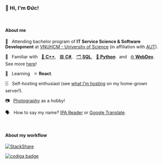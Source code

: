 ### 👋 Hi, I'm Đức!

&nbsp;

#### About me

:school: &nbsp; Attending bachelor program of **IT Service Science & Software Development** at [VNUHCM - University of Science](https://en.hcmus.edu.vn/) (in affiliation with [AUT](https://www.aut.ac.nz/)).

:mechanical_arm: &nbsp; Familiar with &nbsp; [:large_blue_circle: **C++**](https://github.com/itsdmd/University/tree/1.2/CS104/exc/L), &nbsp; [:purple_square: **C#**](https://github.com/itsdmd/University/tree/2.1/CS202/T/final/FinalProject),  &nbsp; [:card_index_dividers: **SQL**](https://github.com/itsdmd/University/tree/2.2/CS203/L), &nbsp; [:snake: **Python**](https://github.com/itsdmd/cymuk) &nbsp; and &nbsp; [:globe_with_meridians: **WebDev**](https://github.com/itsdmd/CS201-Final). &nbsp; See more [here](https://stackshare.io/itsdmd/familiar)!

:beginner: &nbsp; Learning &nbsp; :atom_symbol: **React**.

:file_cabinet: &nbsp; Self-hosting enthusiast (see [what I'm hosting](https://dash.itsdmd.com) on my home-grown server!).

:camera: &nbsp; [Photography](https://500px.com/p/itsdmd) as a hobby!

:speaking_head: &nbsp; How to say my name? [IPA Reader](http://ipa-reader.xyz/?text=%C9%97%C9%AF%CB%A7%CB%A5k&voice=Brian) or [Google Translate](https://translate.tiekoetter.com/api/tts/?engine=google&lang=vi&text=%C4%91%E1%BB%A9c).

&nbsp;

#### About my workflow

[![StackShare](http://img.shields.io/badge/tech-stack-0690fa.svg?style=flat)](https://stackshare.io/itsdmd/daily-drivers)

<a href="https://app.codiga.io/hub/user/github">
   <img src="https://api.codiga.io/public/badge/user/github/itsdmd?style=dark" alt="codiga badge" />
</a>
